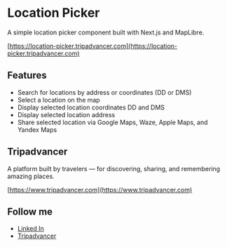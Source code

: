 # Location Picker

A simple location picker component built with Next.js and MapLibre.

[https://location-picker.tripadvancer.com](https://location-picker.tripadvancer.com)

## Features

- Search for locations by address or coordinates (DD or DMS)
- Select a location on the map
- Display selected location coordinates DD and DMS
- Display selected location address
- Share selected location via Google Maps, Waze, Apple Maps, and Yandex Maps

## Tripadvancer

A platform built by travelers — for discovering, sharing, and remembering amazing places.

[https://www.tripadvancer.com](https://www.tripadvancer.com)

## Follow me

- [Linked In](https://www.linkedin.com/in/oskolsky)
- [Tripadvancer](https://www.tripadvancer.com/users/oskolsky)
